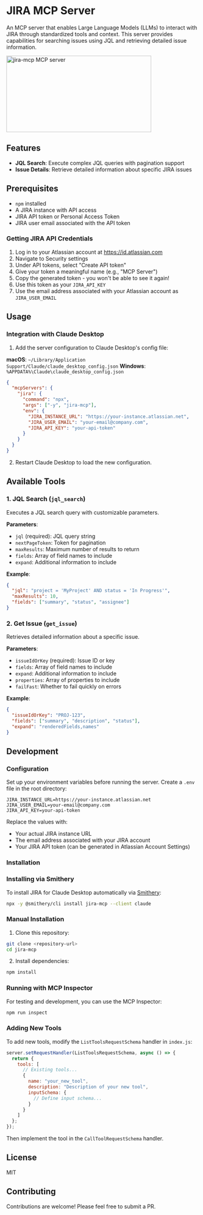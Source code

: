 # JIRA MCP Server


An MCP server that enables Large Language Models (LLMs) to interact with JIRA through standardized tools and context. This server provides capabilities for searching issues using JQL and retrieving detailed issue information.

<a href="https://glama.ai/mcp/servers/4e3sqj7af1"><img width="380" height="200" src="https://glama.ai/mcp/servers/4e3sqj7af1/badge" alt="jira-mcp MCP server" /></a>

## Features

- **JQL Search**: Execute complex JQL queries with pagination support
- **Issue Details**: Retrieve detailed information about specific JIRA issues

## Prerequisites

- `npm` installed
- A JIRA instance with API access
- JIRA API token or Personal Access Token
- JIRA user email associated with the API token

### Getting JIRA API Credentials

1. Log in to your Atlassian account at https://id.atlassian.com
2. Navigate to Security settings
3. Under API tokens, select "Create API token"
4. Give your token a meaningful name (e.g., "MCP Server")
5. Copy the generated token - you won't be able to see it again!
6. Use this token as your `JIRA_API_KEY`
7. Use the email address associated with your Atlassian account as `JIRA_USER_EMAIL`

## Usage

### Integration with Claude Desktop

1. Add the server configuration to Claude Desktop's config file:

**macOS**: `~/Library/Application Support/Claude/claude_desktop_config.json`
**Windows**: `%APPDATA%\Claude\claude_desktop_config.json`

```json
{
  "mcpServers": {
    "jira": {
      "command": "npx",
      "args": ["-y", "jira-mcp"],
      "env": {
        "JIRA_INSTANCE_URL": "https://your-instance.atlassian.net",
        "JIRA_USER_EMAIL": "your-email@company.com",
        "JIRA_API_KEY": "your-api-token"
      }
    }
  }
}
```

2. Restart Claude Desktop to load the new configuration.

## Available Tools

### 1. JQL Search (`jql_search`)

Executes a JQL search query with customizable parameters.

**Parameters**:

- `jql` (required): JQL query string
- `nextPageToken`: Token for pagination
- `maxResults`: Maximum number of results to return
- `fields`: Array of field names to include
- `expand`: Additional information to include

**Example**:

```json
{
  "jql": "project = 'MyProject' AND status = 'In Progress'",
  "maxResults": 10,
  "fields": ["summary", "status", "assignee"]
}
```

### 2. Get Issue (`get_issue`)

Retrieves detailed information about a specific issue.

**Parameters**:

- `issueIdOrKey` (required): Issue ID or key
- `fields`: Array of field names to include
- `expand`: Additional information to include
- `properties`: Array of properties to include
- `failFast`: Whether to fail quickly on errors

**Example**:

```json
{
  "issueIdOrKey": "PROJ-123",
  "fields": ["summary", "description", "status"],
  "expand": "renderedFields,names"
}
```

## Development

### Configuration

Set up your environment variables before running the server. Create a `.env` file in the root directory:

```env
JIRA_INSTANCE_URL=https://your-instance.atlassian.net
JIRA_USER_EMAIL=your-email@company.com
JIRA_API_KEY=your-api-token
```

Replace the values with:

- Your actual JIRA instance URL
- The email address associated with your JIRA account
- Your JIRA API token (can be generated in Atlassian Account Settings)

### Installation

### Installing via Smithery

To install JIRA for Claude Desktop automatically via [Smithery](https://smithery.ai/server/jira-mcp):

```bash
npx -y @smithery/cli install jira-mcp --client claude
```

### Manual Installation

1. Clone this repository:

```bash
git clone <repository-url>
cd jira-mcp
```

2. Install dependencies:

```bash
npm install
```

### Running with MCP Inspector

For testing and development, you can use the MCP Inspector:

```bash
npm run inspect
```

### Adding New Tools

To add new tools, modify the `ListToolsRequestSchema` handler in `index.js`:

```javascript
server.setRequestHandler(ListToolsRequestSchema, async () => {
  return {
    tools: [
      // Existing tools...
      {
        name: "your_new_tool",
        description: "Description of your new tool",
        inputSchema: {
          // Define input schema...
        }
      }
    ]
  };
});
```

Then implement the tool in the `CallToolRequestSchema` handler.

## License

MIT

## Contributing

Contributions are welcome! Please feel free to submit a PR.
